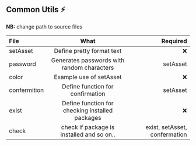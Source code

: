 ## Common Utils :zap:

**NB:** change path to source files

| File | What | Required |
| :---         |     :---:      |          ---: |
| setAsset   | Define pretty format text     |  :x:   |
| password     | Generates passwords with random characters       | setAsset     |
|color    | Example use of setAsset  | :x: |
|confermition | Define function for confirmation | setAsset |
|exist    | Define function for checking installed packages |  :x:
|check    | check if package is installed and so on.. | exist, setAsset, confermation |
